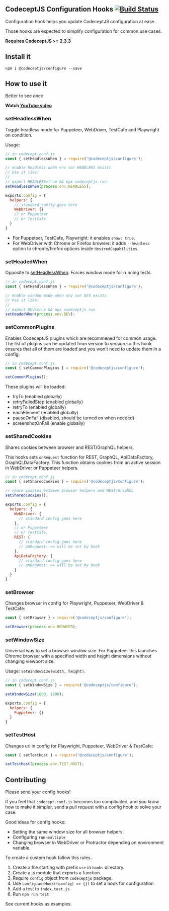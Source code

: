 ## CodeceptJS Configuration Hooks [![Build Status](https://travis-ci.org/codeceptjs/configure.svg?branch=master)](https://travis-ci.org/codeceptjs/configure)

Configuration hook helps you update CodeceptJS configuration at ease.

Those hooks are expected to simplify configuration for common use cases.

**Requires CodeceptJS >= 2.3.3**

## Install it

```
npm i @codeceptjs/configure --save
```

## How to use it

Better to see once.

**Watch [YouTube video](https://www.youtube.com/watch?v=onBnfo_rJa4)**

### setHeadlessWhen

Toggle headless mode for Puppeteer, WebDriver, TestCafe and Playwright on condition.

Usage:

```js
// in codecept.conf.js
const { setHeadlessWhen } = require('@codeceptjs/configure');

// enable headless when env var HEADLESS exists
// Use it like:
//
// export HEADLESS=true && npx codeceptjs run
setHeadlessWhen(process.env.HEADLESS); 

exports.config = {
  helpers: {
    // standard config goes here
    WebDriver: {} 
    // or Puppeteer
    // or TestCafe
  }
}
```

* For Puppeteer, TestCafe, Playwright: it enables `show: true`.
* For WebDriver with Chrome or Firefox browser: it adds `--headless` option to chrome/firefox options inside `desiredCapabilities`.

### setHeadedWhen

Opposite to [setHeadlessWhen](#setHeadlessWhen). Forces window mode for running tests.

```js
// in codecept.conf.js
const { setHeadlessWhen } = require('@codeceptjs/configure');

// enable window mode when env var DEV exists
// Use it like:
//
// export DEV=true && npx codeceptjs run
setHeadedWhen(process.env.DEV); 
```
### setCommonPlugins

Enables CodeceptJS plugins which are recommened for common usage.
The list of plugins can be updated from version to version so this hook ensures that all of them are loaded and you won't need to update them in a config:

```js
// in codecept.conf.js
const { setCommonPlugins } = require('@codeceptjs/configure');

setCommonPlugins();
```

These plugins will be loaded:

* tryTo (enabled globally)
* retryFailedStep (enabled globally)
* retryTo (enabled globally)
* eachElement (enabled globally)
* pauseOnFail (disabled, should be turned on when needed)
* screenshotOnFail (enable globally)

### setSharedCookies

Shares cookies between browser and REST/GraphQL helpers.

This hooks sets `onRequest` function for REST, GraphQL, ApiDataFactory, GraphQLDataFactory.
This function obtains cookies from an active session in WebDriver or Puppeteer helpers.

```js
// in codecept.conf.js
const { setSharedCookies } = require('@codeceptjs/configure');

// share cookies between browser helpers and REST/GraphQL
setSharedCookies();

exports.config = {
  helpers: {
    WebDriver: {
      // standard config goes here      
    },
    // or Puppeteer
    // or TestCafe,
    REST: {
      // standard config goes here      
      // onRequest: <= will be set by hook
    },
    ApiDataFactory: {
      // standard config goes here
      // onRequest: <= will be set by hook
    }
  }
}

```

### setBrowser

Changes browser in config for Playwright, Puppeteer, WebDriver & TestCafe:

```js
const { setBrowser } = require('@codeceptjs/configure');

setBrowser(process.env.BROWSER);
```

### setWindowSize

Universal way to set a browser window size. For Puppeteer this launches Chrome browser with a specified width and height dimensions without changing viewport size. 

Usage: `setWindowSize(width, height)`.

```js
// in codecept.conf.js
const { setWindowSize } = require('@codeceptjs/configure');

setWindowSize(1600, 1200);

exports.config = {
  helpers: {
    Puppeteer: {}
  }
}
```

### setTestHost

Changes url in config for Playwright, Puppeteer, WebDriver & TestCafe:

```js
const { setTestHost } = require('@codeceptjs/configure');

setTestHost(process.env.TEST_HOST);
```

## Contributing

Please send your config hooks!

If you feel that `codecept.conf.js` becomes too complicated, and you know how to make it simpler, 
send a pull request with a config hook to solve your case.

Good ideas for config hooks:

* Setting the same window size for all browser helpers.
* Configuring `run-multiple`
* Changing browser in WebDriver or Protractor depending on environment variable.

To create a custom hook follow this rules.

1. Create a file starting with prefix `use` in `hooks` directory.
2. Create a js module that exports a function.
3. Require `config` object from `codeceptjs` package.
4. Use `config.addHook((config) => {})` to set a hook for configuration
5. Add a test to `index.test.js`
6. Run `npm run test`

See current hooks as examples.

